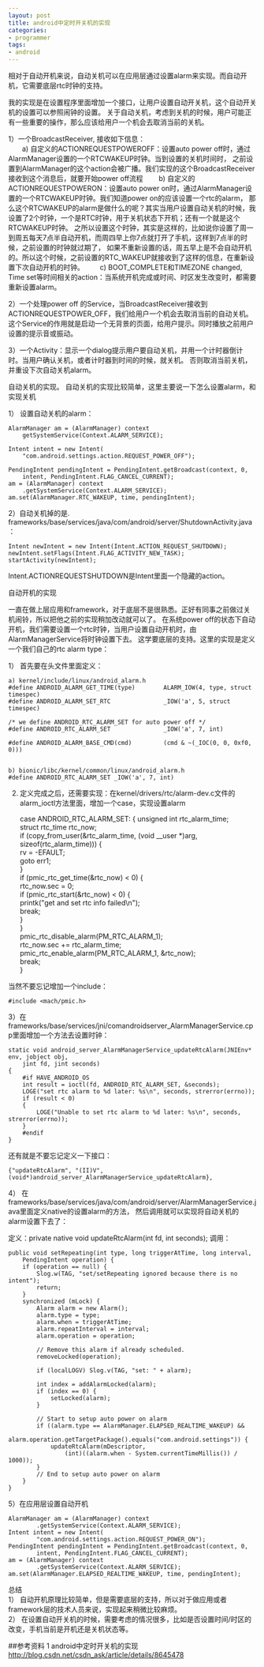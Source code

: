 ```yaml
---
layout: post
title: android中定时开关机的实现
categories:
- programmer
tags:
- android
---
```




相对于自动开机来说，自动关机可以在应用层通过设置alarm来实现。而自动开机，它需要底层rtc时钟的支持。

我的实现是在设置程序里面增加一个接口，让用户设置自动开关机，这个自动开关机的设置可以参照闹钟的设置。
关于自动关机，考虑到关机的时候，用户可能正有一些重要的操作，那么应该给用户一个机会去取消当前的关机。

1）一个BroadcastReceiver, 接收如下信息：	
　　a) 自定义的ACTIONREQUESTPOWEROFF：设置auto power off时，通过AlarmManager设置的一个RTCWAKEUP时钟。当到设置的关机时间时，
之前设置到AlarmManager的这个action会被广播。我们实现的这个BroadcastReceiver接收到这个消息后，就要开始power off流程	
　　b) 自定义的ACTIONREQUESTPOWERON：设置auto power on时，通过AlarmManager设置的一个RTCWAKEUP时钟。我们知道power on的应该设置一个rtc的alarm，
那么这个RTCWAKEUP的alarm是做什么的呢？其实当用户设置自动关机的时候，我设置了2个时钟，一个是RTC时钟，用于关机状态下开机；还有一个就是这个RTCWAKEUP时钟。
之所以设置这个时钟，其实是这样的，比如说你设置了周一到周五每天7点半自动开机，而周四早上你7点就打开了手机，这样到7点半的时候，之前设置的时钟就过期了，
如果不重新设置的话，周五早上是不会自动开机的。所以这个时候，之前设置的RTC_WAKEUP就接收到了这样的信息，在重新设置下次自动开机的时钟。	
　　c) BOOT_COMPLETE和TIMEZONE changed, Time set等时间相关的action：当系统开机完成或时间、时区发生改变时，都需要重新设置alarm。

2）一个处理power off 的Service，当BroadcastReceiver接收到ACTIONREQUESTPOWER_OFF，我们给用户一个机会去取消当前的自动关机。
这个Service的作用就是启动一个无背景的页面，给用户提示。同时播放之前用户设置的提示音或振动。

3）一个Activity：显示一个dialog提示用户要自动关机，并用一个计时器倒计时。当用户确认关机，或者计时器到时间的时候，就关机。
否则取消当前关机，并重设下次自动关机alarm。


自动关机的实现。
自动关机的实现比较简单，这里主要说一下怎么设置alarm，和实现关机

1） 设置自动关机的alarm：

	AlarmManager am = (AlarmManager) context
		getSystemService(Context.ALARM_SERVICE);
  
	Intent intent = new Intent(
		"com.android.settings.action.REQUEST_POWER_OFF"); 
  
	PendingIntent pendingIntent = PendingIntent.getBroadcast(context, 0,
		intent, PendingIntent.FLAG_CANCEL_CURRENT); 
	am = (AlarmManager) context
		.getSystemService(Context.ALARM_SERVICE);
	am.set(AlarmManager.RTC_WAKEUP, time, pendingIntent);


2）自动关机掉的是.
frameworks/base/services/java/com/android/server/ShutdownActivity.java：

	Intent newIntent = new Intent(Intent.ACTION_REQUEST_SHUTDOWN);
    newIntent.setFlags(Intent.FLAG_ACTIVITY_NEW_TASK);
    startActivity(newIntent);

Intent.ACTIONREQUESTSHUTDOWN是Intent里面一个隐藏的action。


自动开机的实现

一直在做上层应用和framework，对于底层不是很熟悉。正好有同事之前做过关机闹铃，所以把他之前的实现稍加改动就可以了。
在系统power off的状态下自动开机，我们需要设置一个rtc时钟，当用户设置自动开机时，由AlarmManagerService将时钟设置下去。
这学要底层的支持。这里的实现是定义一个我们自己的rtc alarm type：

1） 首先要在头文件里面定义：

	a) kernel/include/linux/android_alarm.h
	#define ANDROID_ALARM_GET_TIME(type)        ALARM_IOW(4, type, struct timespec)
	#define ANDROID_ALARM_SET_RTC               _IOW('a', 5, struct timespec)
  
	/* we define ANDROID_RTC_ALARM_SET for auto power off */ 
	#define ANDROID_RTC_ALARM_SET               _IOW('a', 7, int)
	  
	#define ANDROID_ALARM_BASE_CMD(cmd)         (cmd & ~(_IOC(0, 0, 0xf0, 0)))

	
	b) bionic/libc/kernel/common/linux/android_alarm.h
	#define ANDROID_RTC_ALARM_SET _IOW('a', 7, int)

2) 定义完成之后，还需要实现：在kernel/drivers/rtc/alarm-dev.c文件的alarm_ioctl方法里面，增加一个case，实现设置alarm

	case ANDROID_RTC_ALARM_SET:
    {
		unsigned int rtc_alarm_time;  
        struct rtc_time rtc_now;  
        if (copy_from_user(&rtc_alarm_time, (void __user *)arg,  
            sizeof(rtc_alarm_time))) {  
            rv = -EFAULT;  
            goto err1;  
        }  
        if (pmic_rtc_get_time(&rtc_now) < 0) {  
            rtc_now.sec = 0;  
            if (pmic_rtc_start(&rtc_now) < 0) {  
                printk("get and set rtc info failed\n");  
                break;  
            }  
        }  
        pmic_rtc_disable_alarm(PM_RTC_ALARM_1);  
        rtc_now.sec += rtc_alarm_time;  
        pmic_rtc_enable_alarm(PM_RTC_ALARM_1, &rtc_now);  
        break;  
    }

当然不要忘记增加一个include：

	#include <mach/pmic.h>

3）在frameworks/base/services/jni/comandroidserver_AlarmManagerService.cpp里面增加一个方法去设置时钟：

	static void android_server_AlarmManagerService_updateRtcAlarm(JNIEnv* env, jobject obj, 
		jint fd, jint seconds)
	{
		#if HAVE_ANDROID_OS
    	int result = ioctl(fd, ANDROID_RTC_ALARM_SET, &seconds);
    	LOGE("set rtc alarm to %d later: %s\n", seconds, strerror(errno));
    	if (result < 0)
    	{
    	    LOGE("Unable to set rtc alarm to %d later: %s\n", seconds, strerror(errno));
    	}
		#endif
	}

还有就是不要忘记定义一下接口：

	{"updateRtcAlarm", "(II)V", (void*)android_server_AlarmManagerService_updateRtcAlarm}, 


4） 在frameworks/base/services/java/com/android/server/AlarmManagerService.java里面定义native的设置alarm的方法，
然后调用就可以实现将自动关机的alarm设置下去了：

定义：private native void updateRtcAlarm(int fd, int seconds);	
调用：

	public void setRepeating(int type, long triggerAtTime, long interval, 
		PendingIntent operation) {  
		if (operation == null) {
		    Slog.w(TAG, "set/setRepeating ignored because there is no intent");
		    return;
		}  
		synchronized (mLock) {  
		    Alarm alarm = new Alarm();
		    alarm.type = type;
		    alarm.when = triggerAtTime;
		    alarm.repeatInterval = interval;
		    alarm.operation = operation;
	  
		    // Remove this alarm if already scheduled.
		    removeLocked(operation);
	  
		    if (localLOGV) Slog.v(TAG, "set: " + alarm);
	  
		    int index = addAlarmLocked(alarm);
		    if (index == 0) {
		        setLocked(alarm);
		    }
	  
		    // Start to setup auto power on alarm
		    if ((alarm.type == AlarmManager.ELAPSED_REALTIME_WAKEUP) && 
				alarm.operation.getTargetPackage().equals("com.android.settings")) {
		        updateRtcAlarm(mDescriptor, 
					(int)((alarm.when - System.currentTimeMillis()) / 1000));
		    }
		    // End to setup auto power on alarm
		}  
	}


5）在应用层设置自动开机

	AlarmManager am = (AlarmManager) context
            .getSystemService(Context.ALARM_SERVICE);  
    Intent intent = new Intent(
            "com.android.settings.action.REQUEST_POWER_ON");  
    PendingIntent pendingIntent = PendingIntent.getBroadcast(context, 0,
            intent, PendingIntent.FLAG_CANCEL_CURRENT);  
    am = (AlarmManager) context
            .getSystemService(Context.ALARM_SERVICE);  
    am.set(AlarmManager.ELAPSED_REALTIME_WAKEUP, time, pendingIntent);


总结	
1） 自动开机原理比较简单，但是需要底层的支持，所以对于做应用或者framework层的技术人员来说，实现起来稍微比较麻烦。	
2） 在设置自动开关机的时候，需要考虑的情况很多，比如是否设置时间/时区的改变，手机当前是开机还是关机状态等。


##参考资料
1	android中定时开关机的实现	
	http://blog.csdn.net/csdn_ask/article/details/8645478	








